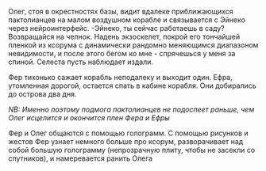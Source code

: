 Олег, стоя в окрестностях базы, видит вдалеке приближающихся пактолианцев на малом воздушном корабле и связывается с Эйнеко через нейроинтерфейс.
-Эйнеко, ты сейчас работаешь в саду? Возвращайся на челнок. Надень экзоскелет, покрой его тончайшей пленкой из ксорума с динамически рандомно меняющимся диапазоном невидимости, и после этого бегом ко мне - спрячешься у меня за спиной. Селеста пусть наблюдает издали. 

Фер тихонько сажает корабль неподалеку и выходит один. Ефра, утомленная дорогой, остается спать в кабине корабля. Они добирались до острова два дня. 

*NB: Именно поэтому подмога пактолианцев не подоспеет раньше, чем Олег исцелится и окончится плен Фера и Ефры*

Фер и Олег общаются с помощью голограмм. С помощью рисунков и жестов Фер узнает немного больше про ксорум, разворачивает над собой большую голограмму (непрозрачную плиту, чтобы не засекли со спутников), и намеревается ранить Олега 